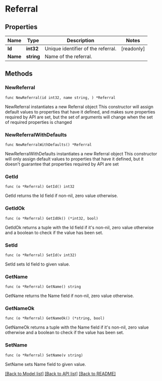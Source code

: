 # Referral

## Properties

Name | Type | Description | Notes
------------ | ------------- | ------------- | -------------
**Id** | **int32** | Unique identifier of the referral. | [readonly] 
**Name** | **string** | Name of the referral. | 

## Methods

### NewReferral

`func NewReferral(id int32, name string, ) *Referral`

NewReferral instantiates a new Referral object
This constructor will assign default values to properties that have it defined,
and makes sure properties required by API are set, but the set of arguments
will change when the set of required properties is changed

### NewReferralWithDefaults

`func NewReferralWithDefaults() *Referral`

NewReferralWithDefaults instantiates a new Referral object
This constructor will only assign default values to properties that have it defined,
but it doesn't guarantee that properties required by API are set

### GetId

`func (o *Referral) GetId() int32`

GetId returns the Id field if non-nil, zero value otherwise.

### GetIdOk

`func (o *Referral) GetIdOk() (*int32, bool)`

GetIdOk returns a tuple with the Id field if it's non-nil, zero value otherwise
and a boolean to check if the value has been set.

### SetId

`func (o *Referral) SetId(v int32)`

SetId sets Id field to given value.


### GetName

`func (o *Referral) GetName() string`

GetName returns the Name field if non-nil, zero value otherwise.

### GetNameOk

`func (o *Referral) GetNameOk() (*string, bool)`

GetNameOk returns a tuple with the Name field if it's non-nil, zero value otherwise
and a boolean to check if the value has been set.

### SetName

`func (o *Referral) SetName(v string)`

SetName sets Name field to given value.



[[Back to Model list]](../README.md#documentation-for-models) [[Back to API list]](../README.md#documentation-for-api-endpoints) [[Back to README]](../README.md)


